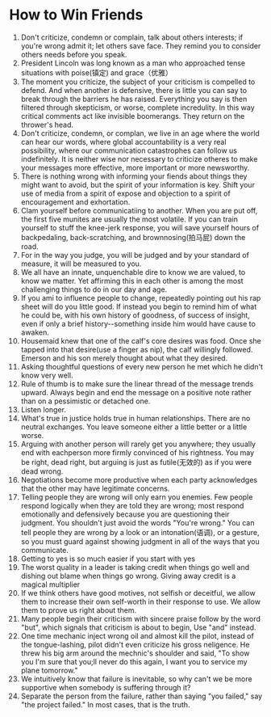 # How to Win Friends

1. Don't criticize, condemn or complain, talk about others interests; if you're wrong admit it; let others save face. They remind you to consider others needs before you speak. 
2. President Lincoln was long known as a man who approached tense situations with poise(镇定) and grace（优雅）
3. The moment you criticize, the subject of your criticism is compelled to defend. And when another is defensive, there is little you can say to break through the barriers he has raised. Everything you say is then filtered through skepticism, or worse, complete incredulity. In this way critical comments act like invisible boomerangs. They return on the thrower's head.
4. Don't criticize, condemn, or complan, we live in an age where the world can hear our words, where global accountability is a very real possibility, where our communication catastrophes can follow us indefinitely. It is neither wise nor necessary to criticize otheres to make your messages more effective, more important or more newsworthy.
5. There is nothing wrong with informing your fiends about things they might want to avoid, but the spirit of your information is key. Shift your use of media from a spirit of expose and objection to a spirit of encouragement and exhortation.
6. Clam yourself before communicatiing to another. When you are put off, the first five munites are usually the most volatile. If you can train yourself to stuff the knee-jerk response, you will save yourself hours of backpedaling, back-scratching, and brownnosing(拍马屁) down the road. 
7. For in the way you judge, you will be judged and by your standard of measure, it will be measured to you.
8. We all have an innate, unquenchable dire to know we are valued, to know we matter. Yet affirming this in each other is among the most challenging things to do in our day and age. 
9. If you ami to influence people to change, repeatedly pointing out his rap sheet will do you little good. If instead you begin to remind him of what he could be, with his own history of goodness, of success of insight, even if only a brief history--something inside him would have cause to awaken. 
10. Housemaid knew that one of the calf's core desires was food. Once she tapped into that desire(use a finger as nip), the calf willingly followed. Emerson and his son merely thought about what they desired.
11. Asking thoughtful questions of every new person he met which he didn't know very well.
12. Rule of thumb is to make sure the linear thread of the message trends upward. Always begin and end the message on a positive note rather than on a pessimistic or detached one.
13. Listen longer.
14. What's true in justice holds true in human relationships. There are no neutral exchanges. You leave someone either a little better or a little worse. 
15. Arguing with another person will rarely get you anywhere; they usually end with eachperson more firmly convinced of his rightness. You may be right, dead right, but arguing is just as futile(无效的) as if you were dead wrong.
16. Negotiations become more productive when each party acknowledges that the other may have legitimate concerns.
17. Telling people they are wrong will only earn you enemies. Few people respond logically when they are told they are wrong; most respond emotionally and defensively because you are questioning their judgment. You shouldn't just avoid the words "You're wrong." You can tell people they are wrong by a look or an intonation(语调), or a gesture, so you must guard against showing judgment in all of the ways that you communicate. 
18. Getting to yes is so much easier if you start with yes
19. The worst quality in a leader is taking credit when things go well and dishing out blame when things go wrong. Giving away credit is a magical multiplier
20. If we think others have good motives, not selfish or deceitful, we allow them to increase their own self-worth in their response to use. We allow them to prove us right about them.
21. Many people begin their criticism with sincere praise follow by the word "but", which signals that criticism is about to begin, Use "and" instead. 
22. One time mechanic inject wrong oil and almost kill the pilot, instead of the tongue-lashing, pilot didn't even criticize his gross neligence. He threw his big arm around the mechnic's shoulder and said, "To show you I'm sure that you;ll never do this again, I want you to service my plane tomorrow."
23. We intuitively know that failure is inevitable, so why can't we be more supportive when somebody is suffering through it?
24. Separate the person from the failure, rather than saying "you failed," say "the project failed." In most cases, that is the truth.


